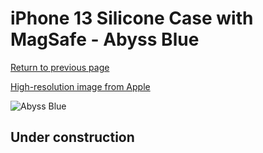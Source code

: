 # iPhone 13 Silicone Case with MagSafe - Abyss Blue

[Return to previous page](/iphone_13)

[High-resolution image from Apple](https://store.storeimages.cdn-apple.com/8756/as-images.apple.com/is/MM293?wid=4500&hei=4500&fmt=png)

<div style="width: 500px"><img src="/everyphone/MM293.png" alt="Abyss Blue"></div>

## Under construction
